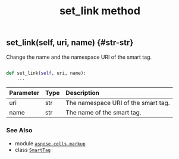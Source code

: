 ﻿---
title: set_link method
second_title: Aspose.Cells for Python via .NET API References
description: 
type: docs
weight: 20
url: /aspose.cells.markup/smarttag/set_link/
is_root: false
---

## set_link(self, uri, name) {#str-str}

Change the name and  the namespace URI of the smart tag.



```python

def set_link(self, uri, name):
    ...
```


| Parameter | Type | Description |
| :- | :- | :- |
| uri | str | The namespace URI of the smart tag. |
| name | str | The name of the smart tag. |



### See Also
* module [`aspose.cells.markup`](../../)
* class [`SmartTag`](/cells/python-net/aspose.cells.markup/smarttag)
